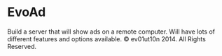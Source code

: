 EvoAd
=====

Build a server that will show ads on a remote computer. Will have lots of different features and options available.
© ev01ut10n 2014. All Rights Reserved.
